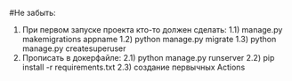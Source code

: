 #Не забыть:
1) При первом запуске проекта кто-то должен сделать:
1.1) manage.py makemigrations appname
1.2) python manage.py migrate
1.3) python manage.py createsuperuser
2) Прописать в докерфайле:
2.1) python manage.py runserver
2.2) pip install -r requirements.txt
2.3) создание первычных Actions
